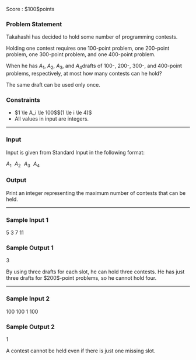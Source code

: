 
<div>

<span>

<span>

<p>
Score : $100$points
</p>

<div>

<section>

### **Problem Statement**

<p>
Takahashi has decided to hold some number of programming contests.

Holding one contest requires one $100$-point problem, one $200$-point problem, one $300$-point problem, and one $400$-point problem.

When he has $A_1$, $A_2$, $A_3$, and $A_4$drafts of $100$-, $200$-, $300$-, and $400$-point problems, respectively, at most how many contests can he hold?

The same draft can be used only once.
</p>

</section>

</div>

<div>

<section>

### **Constraints**

<ul>

<li>
$1 \le A_i \le 100$$(1 \le i \le 4)$
</li>

<li>
All values in input are integers.
</li>

</ul>

</section>

</div>

---

<div>

<div>

<section>

### **Input**

<p>
Input is given from Standard Input in the following format:
</p>

<div>

$A_1 \hspace{7pt} A_2 \hspace{7pt} A_3 \hspace{7pt} A_4$
</div>

</section>

</div>

<div>

<section>

### **Output**

<p>
Print an integer representing the maximum number of contests that can be held.  
</p>

</section>

</div>

</div>

---

<div>

<section>

### **Sample Input 1**

<div>

5 3 7 11

</div>

</section>

</div>

<div>

<section>

### **Sample Output 1**

<div>

3

</div>

<p>
By using three drafts for each slot, he can hold three contests.
He has just three drafts for $200$-point problems, so he cannot hold four.
</p>

</section>

</div>

---

<div>

<section>

### **Sample Input 2**

<div>

100 100 1 100

</div>

</section>

</div>

<div>

<section>

### **Sample Output 2**

<div>

1

</div>

<p>
A contest cannot be held even if there is just one missing slot.
</p>

</section>

</div>

</span>

</span>

</div>
